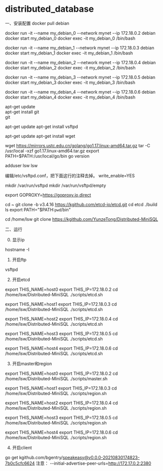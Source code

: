 # distributed_database

一、安装配置
docker pull debian

docker run -it --name my_debian_0 --network mynet --ip 172.18.0.2 debian
docker start my_debian_0
docker exec -it my_debian_0 /bin/bash

docker run -it --name my_debian_1 --network mynet --ip 172.18.0.3 debian
docker start my_debian_1
docker exec -it my_debian_1 /bin/bash

docker run -it --name my_debian_2 --network mynet --ip 172.18.0.4 debian
docker start my_debian_2
docker exec -it my_debian_2 /bin/bash

docker run -it --name my_debian_3 --network mynet --ip 172.18.0.5 debian
docker start my_debian_3
docker exec -it my_debian_3 /bin/bash

docker run -it --name my_debian_4 --network mynet --ip 172.18.0.6 debian
docker start my_debian_4
docker exec -it my_debian_4 /bin/bash





apt-get update  
apt-get install git  
git


apt-get update
apt-get install vsftpd


apt-get update
apt-get install wget



wget https://mirrors.ustc.edu.cn/golang/go1.17.linux-amd64.tar.gz
tar -C /usr/local -xzf go1.17.linux-amd64.tar.gz
export PATH=$PATH:/usr/local/go/bin
go version




adduser lsw
lsw


编辑/etc/vsftpd.conf，把下面这行的注释去掉。
write_enable=YES


mkdir /var/run/vsftpd
mkdir /var/run/vsftpd/empty







export GOPROXY=https://goproxy.io,direct


cd ~
git clone -b v3.4.16 https://kgithub.com/etcd-io/etcd.git
cd etcd
./build
ls
export PATH="$PATH:`pwd`/bin"


cd /home/lsw
git clone https://kgithub.com/YunzeTong/Distributed-MiniSQL

二、运行

0.	显示ip

hostname -I


1.	开启ftp

vsftpd


2.	开启etcd

export THIS_NAME=host0
export THIS_IP=172.18.0.2
cd /home/lsw/Distributed-MiniSQL
./scripts/etcd.sh

export THIS_NAME=host1
export THIS_IP=172.18.0.3
cd /home/lsw/Distributed-MiniSQL
./scripts/etcd.sh

export THIS_NAME=host2
export THIS_IP=172.18.0.4
cd /home/lsw/Distributed-MiniSQL
./scripts/etcd.sh

export THIS_NAME=host3
export THIS_IP=172.18.0.5
cd /home/lsw/Distributed-MiniSQL
./scripts/etcd.sh

export THIS_NAME=host4
export THIS_IP=172.18.0.6
cd /home/lsw/Distributed-MiniSQL
./scripts/etcd.sh


3.	开启master和region

export THIS_NAME=host0
export THIS_IP=172.18.0.2
cd /home/lsw/Distributed-MiniSQL
./scripts/master.sh

export THIS_NAME=host1
export THIS_IP=172.18.0.3
cd /home/lsw/Distributed-MiniSQL
./scripts/region.sh

export THIS_NAME=host2
export THIS_IP=172.18.0.4
cd /home/lsw/Distributed-MiniSQL
./scripts/region.sh

export THIS_NAME=host3
export THIS_IP=172.18.0.5
cd /home/lsw/Distributed-MiniSQL
./scripts/region.sh

export THIS_NAME=host4
export THIS_IP=172.18.0.6
cd /home/lsw/Distributed-MiniSQL
./scripts/region.sh


4.	开启client







go get kgithub.com/bgentry/speakeasy@v0.0.0-20210830174823-7b0c5cfc6624
注意：
--initial-advertise-peer-urls=http://172.17.0.2:2380



